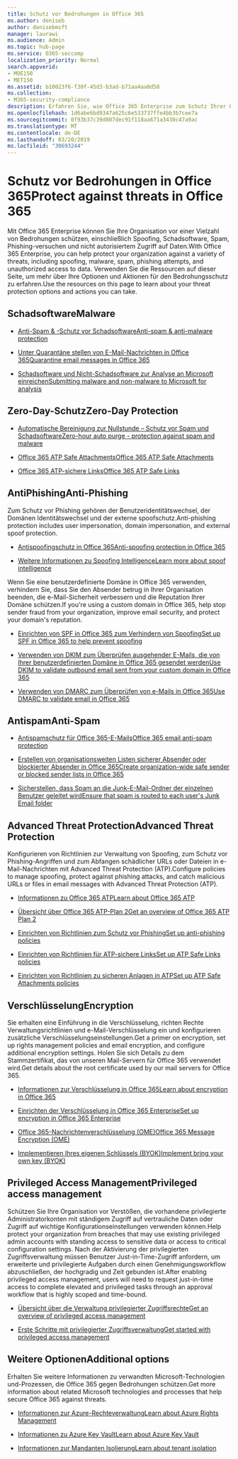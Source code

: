 ```yaml
---
title: Schutz vor Bedrohungen in Office 365
ms.author: deniseb
author: denisebmsft
manager: laurawi
ms.audience: Admin
ms.topic: hub-page
ms.service: O365-seccomp
localization_priority: Normal
search.appverid:
- MOE150
- MET150
ms.assetid: b10023f6-f30f-45d3-b3ad-b71aa4aa0d58
ms.collection:
- M365-security-compliance
description: Erfahren Sie, wie Office 365 Enterprise zum Schutz Ihrer Organisation vor einer Vielzahl von Bedrohungen wie Spoofing, Schadsoftware, Spam, Phishing-versuchen und nicht autorisiertem Zugriff auf Daten beitragen kann.
ms.openlocfilehash: 1d6abe6bd9347a625c6e533737ffe4bb3b7cee7a
ms.sourcegitcommit: 0f93b37c39d807dec91f118aa671a3430c47a9ac
ms.translationtype: MT
ms.contentlocale: de-DE
ms.lasthandoff: 03/20/2019
ms.locfileid: "30693244"
---
```

# <a name="protect-against-threats-in-office-365"></a><span data-ttu-id="c95e7-103">Schutz vor Bedrohungen in Office 365</span><span class="sxs-lookup"><span data-stu-id="c95e7-103">Protect against threats in Office 365</span></span>

<span data-ttu-id="c95e7-104">Mit Office 365 Enterprise können Sie Ihre Organisation vor einer Vielzahl von Bedrohungen schützen, einschließlich Spoofing, Schadsoftware, Spam, Phishing-versuchen und nicht autorisiertem Zugriff auf Daten.</span><span class="sxs-lookup"><span data-stu-id="c95e7-104">With Office 365 Enterprise, you can help protect your organization against a variety of threats, including spoofing, malware, spam, phishing attempts, and unauthorized access to data.</span></span> <span data-ttu-id="c95e7-105">Verwenden Sie die Ressourcen auf dieser Seite, um mehr über Ihre Optionen und Aktionen für den Bedrohungsschutz zu erfahren.</span><span class="sxs-lookup"><span data-stu-id="c95e7-105">Use the resources on this page to learn about your threat protection options and actions you can take.</span></span>

## <a name="malware"></a><span data-ttu-id="c95e7-106">Schadsoftware</span><span class="sxs-lookup"><span data-stu-id="c95e7-106">Malware</span></span>

- [<span data-ttu-id="c95e7-107">Anti-Spam &amp; -Schutz vor Schadsoftware</span><span class="sxs-lookup"><span data-stu-id="c95e7-107">Anti-spam &amp; anti-malware protection</span></span>](anti-spam-and-anti-malware-protection.md)
    
- [<span data-ttu-id="c95e7-108">Unter Quarantäne stellen von E-Mail-Nachrichten in Office 365</span><span class="sxs-lookup"><span data-stu-id="c95e7-108">Quarantine email messages in Office 365</span></span>](quarantine-email-messages.md)
    
- [<span data-ttu-id="c95e7-109">Schadsoftware und Nicht-Schadsoftware zur Analyse an Microsoft einreichen</span><span class="sxs-lookup"><span data-stu-id="c95e7-109">Submitting malware and non-malware to Microsoft for analysis</span></span>](submitting-malware-and-non-malware-to-microsoft-for-analysis.md)

## <a name="zero-day-protection"></a><span data-ttu-id="c95e7-110">Zero-Day-Schutz</span><span class="sxs-lookup"><span data-stu-id="c95e7-110">Zero-Day Protection</span></span>

- [<span data-ttu-id="c95e7-111">Automatische Bereinigung zur Nullstunde – Schutz vor Spam und Schadsoftware</span><span class="sxs-lookup"><span data-stu-id="c95e7-111">Zero-hour auto purge - protection against spam and malware</span></span>](zero-hour-auto-purge.md)

- [<span data-ttu-id="c95e7-112">Office 365 ATP Safe Attachments</span><span class="sxs-lookup"><span data-stu-id="c95e7-112">Office 365 ATP Safe Attachments</span></span>](atp-safe-attachments.md)

- [<span data-ttu-id="c95e7-113">Office 365 ATP-sichere Links</span><span class="sxs-lookup"><span data-stu-id="c95e7-113">Office 365 ATP Safe Links</span></span>](atp-safe-links.md)

## <a name="anti-phishing"></a><span data-ttu-id="c95e7-114">AntiPhishing</span><span class="sxs-lookup"><span data-stu-id="c95e7-114">Anti-Phishing</span></span>

<span data-ttu-id="c95e7-115">Zum Schutz vor Phishing gehören der Benutzeridentitätswechsel, der Domänen Identitätswechsel und der externe spoofschutz.</span><span class="sxs-lookup"><span data-stu-id="c95e7-115">Anti-phishing protection includes user impersonation, domain impersonation, and external spoof protection.</span></span> 

- [<span data-ttu-id="c95e7-116">Antispoofingschutz in Office 365</span><span class="sxs-lookup"><span data-stu-id="c95e7-116">Anti-spoofing protection in Office 365</span></span>](anti-spoofing-protection.md)

- [<span data-ttu-id="c95e7-117">Weitere Informationen zu Spoofing Intelligence</span><span class="sxs-lookup"><span data-stu-id="c95e7-117">Learn more about spoof intelligence</span></span>](learn-about-spoof-intelligence.md)

<span data-ttu-id="c95e7-118">Wenn Sie eine benutzerdefinierte Domäne in Office 365 verwenden, verhindern Sie, dass Sie den Absender betrug in Ihrer Organisation beenden, die e-Mail-Sicherheit verbessern und die Reputation Ihrer Domäne schützen.</span><span class="sxs-lookup"><span data-stu-id="c95e7-118">If you're using a custom domain in Office 365, help stop sender fraud from your organization, improve email security, and protect your domain's reputation.</span></span>
  
- [<span data-ttu-id="c95e7-119">Einrichten von SPF in Office 365 zum Verhindern von Spoofing</span><span class="sxs-lookup"><span data-stu-id="c95e7-119">Set up SPF in Office 365 to help prevent spoofing</span></span>](set-up-spf-in-office-365-to-help-prevent-spoofing.md)
    
- [<span data-ttu-id="c95e7-120">Verwenden von DKIM zum Überprüfen ausgehender E-Mails, die von Ihrer benutzerdefinierten Domäne in Office 365 gesendet werden</span><span class="sxs-lookup"><span data-stu-id="c95e7-120">Use DKIM to validate outbound email sent from your custom domain in Office 365</span></span>](use-dkim-to-validate-outbound-email.md)
    
- [<span data-ttu-id="c95e7-121">Verwenden von DMARC zum Überprüfen von e-Mails in Office 365</span><span class="sxs-lookup"><span data-stu-id="c95e7-121">Use DMARC to validate email in Office 365</span></span>](use-dmarc-to-validate-email.md)

## <a name="anti-spam"></a><span data-ttu-id="c95e7-122">Antispam</span><span class="sxs-lookup"><span data-stu-id="c95e7-122">Anti-Spam</span></span>

- [<span data-ttu-id="c95e7-123">Antispamschutz für Office 365-E-Mails</span><span class="sxs-lookup"><span data-stu-id="c95e7-123">Office 365 email anti-spam protection</span></span>](anti-spam-protection.md)

- [<span data-ttu-id="c95e7-124">Erstellen von organisationsweiten Listen sicherer Absender oder blockierter Absender in Office 365</span><span class="sxs-lookup"><span data-stu-id="c95e7-124">Create organization-wide safe sender or blocked sender lists in Office 365</span></span>](create-organization-wide-safe-sender-or-blocked-sender-lists-in-office-365.md)

- [<span data-ttu-id="c95e7-125">Sicherstellen, dass Spam an die Junk-E-Mail-Ordner der einzelnen Benutzer geleitet wird</span><span class="sxs-lookup"><span data-stu-id="c95e7-125">Ensure that spam is routed to each user's Junk Email folder</span></span>](ensure-that-spam-is-routed-to-each-user-s-junk-email-folder.md)
  
    
## <a name="advanced-threat-protection"></a><span data-ttu-id="c95e7-126">Advanced Threat Protection</span><span class="sxs-lookup"><span data-stu-id="c95e7-126">Advanced Threat Protection</span></span>

<span data-ttu-id="c95e7-127">Konfigurieren von Richtlinien zur Verwaltung von Spoofing, zum Schutz vor Phishing-Angriffen und zum Abfangen schädlicher URLs oder Dateien in e-Mail-Nachrichten mit Advanced Threat Protection (ATP).</span><span class="sxs-lookup"><span data-stu-id="c95e7-127">Configure policies to manage spoofing, protect against phishing attacks, and catch malicious URLs or files in email messages with Advanced Threat Protection (ATP).</span></span>
  
- [<span data-ttu-id="c95e7-128">Informationen zu Office 365 ATP</span><span class="sxs-lookup"><span data-stu-id="c95e7-128">Learn about Office 365 ATP</span></span>](office-365-atp.md)

- [<span data-ttu-id="c95e7-129">Übersicht über Office 365 ATP-Plan 2</span><span class="sxs-lookup"><span data-stu-id="c95e7-129">Get an overview of Office 365 ATP Plan 2</span></span>](office-365-ti.md)
    
- [<span data-ttu-id="c95e7-130">Einrichten von Richtlinien zum Schutz vor Phishing</span><span class="sxs-lookup"><span data-stu-id="c95e7-130">Set up anti-phishing policies</span></span>](set-up-anti-phishing-policies.md)
    
- [<span data-ttu-id="c95e7-131">Einrichten von Richtlinien für ATP-sichere Links</span><span class="sxs-lookup"><span data-stu-id="c95e7-131">Set up ATP Safe Links policies</span></span>](set-up-atp-safe-links-policies.md)
    
- [<span data-ttu-id="c95e7-132">Einrichten von Richtlinien zu sicheren Anlagen in ATP</span><span class="sxs-lookup"><span data-stu-id="c95e7-132">Set up ATP Safe Attachments policies</span></span>](set-up-atp-safe-attachments-policies.md)
    
## <a name="encryption"></a><span data-ttu-id="c95e7-133">Verschlüsselung</span><span class="sxs-lookup"><span data-stu-id="c95e7-133">Encryption</span></span>

<span data-ttu-id="c95e7-134">Sie erhalten eine Einführung in die Verschlüsselung, richten Rechte Verwaltungsrichtlinien und e-Mail-Verschlüsselung ein und konfigurieren zusätzliche Verschlüsselungseinstellungen.</span><span class="sxs-lookup"><span data-stu-id="c95e7-134">Get a primer on encryption, set up rights management policies and email encryption, and configure additional encryption settings.</span></span> <span data-ttu-id="c95e7-135">Holen Sie sich Details zu dem Stammzertifikat, das von unseren Mail-Servern für Office 365 verwendet wird.</span><span class="sxs-lookup"><span data-stu-id="c95e7-135">Get details about the root certificate used by our mail servers for Office 365.</span></span>
  
- [<span data-ttu-id="c95e7-136">Informationen zur Verschlüsselung in Office 365</span><span class="sxs-lookup"><span data-stu-id="c95e7-136">Learn about encryption in Office 365</span></span>](encryption.md)
    
- [<span data-ttu-id="c95e7-137">Einrichten der Verschlüsselung in Office 365 Enterprise</span><span class="sxs-lookup"><span data-stu-id="c95e7-137">Set up encryption in Office 365 Enterprise</span></span>](set-up-encryption.md)
    
- [<span data-ttu-id="c95e7-138">Office 365-Nachrichtenverschlüsselung (OME)</span><span class="sxs-lookup"><span data-stu-id="c95e7-138">Office 365 Message Encryption (OME)</span></span>](ome.md)
    
- [<span data-ttu-id="c95e7-139">Implementieren Ihres eigenen Schlüssels (BYOK)</span><span class="sxs-lookup"><span data-stu-id="c95e7-139">Implement bring your own key (BYOK)</span></span>](https://docs.microsoft.com/azure/key-vault/key-vault-hsm-protected-keys#implementing-bring-your-own-key-byok-for-azure-key-vault)
        
## <a name="privileged-access-management"></a><span data-ttu-id="c95e7-140">Privileged Access Management</span><span class="sxs-lookup"><span data-stu-id="c95e7-140">Privileged access management</span></span>

<span data-ttu-id="c95e7-141">Schützen Sie Ihre Organisation vor Verstößen, die vorhandene privilegierte Administratorkonten mit ständigem Zugriff auf vertrauliche Daten oder Zugriff auf wichtige Konfigurationseinstellungen verwenden können.</span><span class="sxs-lookup"><span data-stu-id="c95e7-141">Help protect your organization from breaches that may use existing privileged admin accounts with standing access to sensitive data or access to critical configuration settings.</span></span> <span data-ttu-id="c95e7-142">Nach der Aktivierung der privilegierten Zugriffsverwaltung müssen Benutzer Just-in-Time-Zugriff anfordern, um erweiterte und privilegierte Aufgaben durch einen Genehmigungsworkflow abzuschließen, der hochgradig und Zeit gebunden ist.</span><span class="sxs-lookup"><span data-stu-id="c95e7-142">After enabling privileged access management, users will need to request just-in-time access to complete elevated and privileged tasks through an approval workflow that is highly scoped and time-bound.</span></span>
  
- [<span data-ttu-id="c95e7-143">Übersicht über die Verwaltung privilegierter Zugriffsrechte</span><span class="sxs-lookup"><span data-stu-id="c95e7-143">Get an overview of privileged access management</span></span>](privileged-access-management-overview.md)
    
- [<span data-ttu-id="c95e7-144">Erste Schritte mit privilegierter Zugriffsverwaltung</span><span class="sxs-lookup"><span data-stu-id="c95e7-144">Get started with privileged access management</span></span>](privileged-access-management-configuration.md)

## <a name="additional-options"></a><span data-ttu-id="c95e7-145">Weitere Optionen</span><span class="sxs-lookup"><span data-stu-id="c95e7-145">Additional options</span></span>

<span data-ttu-id="c95e7-146">Erhalten Sie weitere Informationen zu verwandten Microsoft-Technologien und-Prozessen, die Office 365 gegen Bedrohungen schützen.</span><span class="sxs-lookup"><span data-stu-id="c95e7-146">Get more information about related Microsoft technologies and processes that help secure Office 365 against threats.</span></span>
  
- [<span data-ttu-id="c95e7-147">Informationen zur Azure-Rechteverwaltung</span><span class="sxs-lookup"><span data-stu-id="c95e7-147">Learn about Azure Rights Management</span></span>](https://docs.microsoft.com/information-protection/understand-explore/what-is-azure-rms)
    
- [<span data-ttu-id="c95e7-148">Informationen zu Azure Key Vault</span><span class="sxs-lookup"><span data-stu-id="c95e7-148">Learn about Azure Key Vault</span></span>](https://docs.microsoft.com/azure/key-vault/)
    
- [<span data-ttu-id="c95e7-149">Informationen zur Mandanten Isolierung</span><span class="sxs-lookup"><span data-stu-id="c95e7-149">Learn about tenant isolation</span></span>](http://download.microsoft.com/download/3/F/0/3F0420A2-657B-44B6-B21E-D7BD98A94390/Tenant%20Isolation%20in%20Office%20365.pdf)
    

